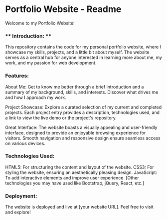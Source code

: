 # Portfolio Website - Readme

Welcome to my Portfolio Website!

### ** Introduction: **
This repository contains the code for my personal portfolio website, where I showcase my skills, projects, and a little bit about myself. The website serves as a central hub for anyone interested in learning more about me, my work, and my passion for web development.

### Features:

About Me: Get to know me better through a brief introduction and a summary of my background, skills, and interests. Discover what drives me and how I approach my work.

Project Showcase: Explore a curated selection of my current and completed projects. Each project entry provides a description, technologies used, and a link to view the live demo or the project's repository.

Great Interface: The website boasts a visually appealing and user-friendly interface, designed to provide an enjoyable browsing experience for visitors. Smooth navigation and responsive design ensure seamless access on various devices.

### Technologies Used:

HTML5: For structuring the content and layout of the website.
CSS3: For styling the website, ensuring an aesthetically pleasing design.
JavaScript: To add interactive elements and improve user experience.
[Other technologies you may have used like Bootstrap, jQuery, React, etc.]
### Deployment:
The website is deployed and live at [your website URL]. Feel free to visit and explore!
